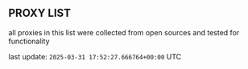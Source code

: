 ## PROXY LIST

all proxies in this list were collected from open sources and tested for functionality

last update: `2025-03-31 17:52:27.666764+00:00` UTC